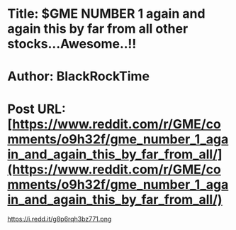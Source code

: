 # Title: $GME NUMBER 1 again and again this by far from all other stocks...Awesome..!!
# Author: BlackRockTime
# Post URL: [https://www.reddit.com/r/GME/comments/o9h32f/gme_number_1_again_and_again_this_by_far_from_all/](https://www.reddit.com/r/GME/comments/o9h32f/gme_number_1_again_and_again_this_by_far_from_all/)


https://i.redd.it/g8p6rqh3bz771.png